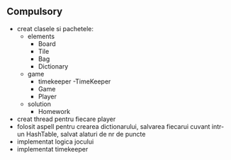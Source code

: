 Compulsory
-
- creat clasele si pachetele:
  - elements
    - Board
    - Tile
    - Bag
    - Dictionary
  - game
    - timekeeper
      -TimeKeeper
    - Game
    - Player
  - solution
    - Homework
- creat thread pentru fiecare player
- folosit aspell pentru crearea dictionarului, salvarea fiecarui cuvant intr-un HashTable, salvat alaturi de nr de puncte
- implementat logica jocului
- implementat timekeeper
